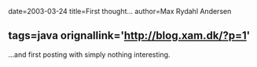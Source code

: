 date=2003-03-24
title=First thought...
author=Max Rydahl Andersen

tags=java 
orignallink='http://blog.xam.dk/?p=1'
---
<div><p>...and first posting with simply nothing interesting.</p></div>
